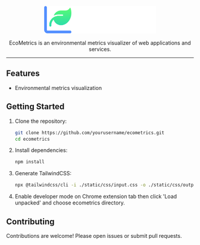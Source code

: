 <div align="center">
  <img src="/assets/logo.png" alt="EcoMetrics Logo" width="300">
</div>
<p align="center">EcoMetrics is an environmental metrics visualizer of web applications and services.</p>

---------------------------------------------------------------------------------------------------------------------------

## Features

- Environmental metrics visualization

## Getting Started

1. Clone the repository:
    ```bash
    git clone https://github.com/yourusername/ecometrics.git
    cd ecometrics
    ```
2. Install dependencies:
    ```bash
    npm install
    ```
3. Generate TailwindCSS:
    ```bash
    npx @tailwindcss/cli -i ./static/css/input.css -o ./static/css/output.css
    ```

4. Enable developer mode on Chrome extension tab then click 'Load unpacked' and choose ecometrics directory.

## Contributing

Contributions are welcome! Please open issues or submit pull requests.